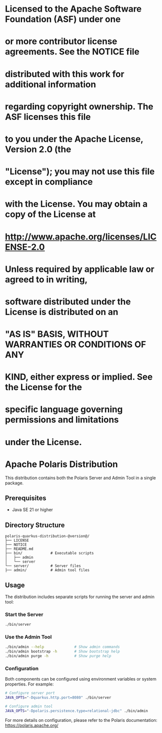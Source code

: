 # Licensed to the Apache Software Foundation (ASF) under one
# or more contributor license agreements.  See the NOTICE file
# distributed with this work for additional information
# regarding copyright ownership.  The ASF licenses this file
# to you under the Apache License, Version 2.0 (the
# "License"); you may not use this file except in compliance
# with the License.  You may obtain a copy of the License at
#
#   http://www.apache.org/licenses/LICENSE-2.0
#
# Unless required by applicable law or agreed to in writing,
# software distributed under the License is distributed on an
# "AS IS" BASIS, WITHOUT WARRANTIES OR CONDITIONS OF ANY
# KIND, either express or implied.  See the License for the
# specific language governing permissions and limitations
# under the License.

# Apache Polaris Distribution

This distribution contains both the Polaris Server and Admin Tool in a single package.

## Prerequisites

- Java SE 21 or higher

## Directory Structure

```
polaris-quarkus-distribution-@version@/
├── LICENSE
├── NOTICE
├── README.md
├── bin/             # Executable scripts
│   ├── admin
│   └── server
└── server/          # Server files
├── admin/           # Admin tool files
```

## Usage

The distribution includes separate scripts for running the server and admin tool:

### Start the Server

```bash
./bin/server
```

### Use the Admin Tool

```bash
./bin/admin --help              # Show admin commands
./bin/admin bootstrap -h        # Show bootstrap help
./bin/admin purge -h            # Show purge help
```

### Configuration

Both components can be configured using environment variables or system properties. For example:

```bash
# Configure server port
JAVA_OPTS="-Dquarkus.http.port=8080" ./bin/server

# Configure admin tool
JAVA_OPTS="-Dpolaris.persistence.type=relational-jdbc" ./bin/admin
```

For more details on configuration, please refer to the Polaris documentation:
https://polaris.apache.org/ 